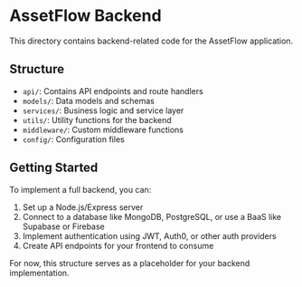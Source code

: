 
# AssetFlow Backend

This directory contains backend-related code for the AssetFlow application.

## Structure

- `api/`: Contains API endpoints and route handlers
- `models/`: Data models and schemas
- `services/`: Business logic and service layer
- `utils/`: Utility functions for the backend
- `middleware/`: Custom middleware functions
- `config/`: Configuration files

## Getting Started

To implement a full backend, you can:

1. Set up a Node.js/Express server
2. Connect to a database like MongoDB, PostgreSQL, or use a BaaS like Supabase or Firebase
3. Implement authentication using JWT, Auth0, or other auth providers
4. Create API endpoints for your frontend to consume

For now, this structure serves as a placeholder for your backend implementation.

